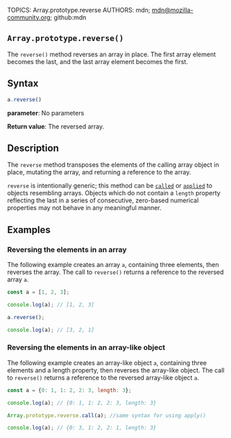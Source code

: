TOPICS: Array.prototype.reverse
AUTHORS: mdn; mdn@mozilla-community.org; github:mdn

## `Array.prototype.reverse()`

The `reverse()` method reverses an array in place. The first array element becomes the last, and the
last array element becomes the first.

## Syntax

```javascript
a.reverse()
```

**parameter**: No parameters

**Return value**: The reversed array.

## Description

The `reverse` method transposes the elements of the calling array object in place, mutating the array,
and returning a reference to the array.

`reverse` is intentionally generic; this method can be [`called`](/en/webfrontend/Function.prototype.call)
or [`applied`](/en/webfrontend/Function.prototype.apply) to objects resembling arrays. Objects which
do not contain a `length` property reflecting the last in a series of consecutive, zero-based numerical
properties may not behave in any meaningful manner.

## Examples

### Reversing the elements in an array

The following example creates an array `a`, containing three elements, then reverses the array.
The call to `reverse()` returns a reference to the reversed array `a`.

```javascript
const a = [1, 2, 3];

console.log(a); // [1, 2, 3]

a.reverse();

console.log(a); // [3, 2, 1]
```

### Reversing the elements in an array-like object

The following example creates an array-like object `a`, containing three elements and a length
property, then reverses the array-like object. The call to `reverse()` returns a reference to the
reversed array-like object `a`.

```javascript
const a = {0: 1, 1: 2, 2: 3, length: 3};

console.log(a); // {0: 1, 1: 2, 2: 3, length: 3}

Array.prototype.reverse.call(a); //same syntax for using apply()

console.log(a); // {0: 3, 1: 2, 2: 1, length: 3}
```
